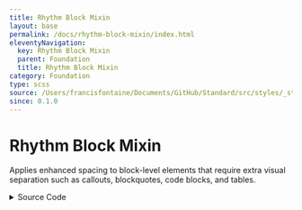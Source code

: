 ```yaml
---
title: Rhythm Block Mixin
layout: base
permalink: /docs/rhythm-block-mixin/index.html
eleventyNavigation:
  key: Rhythm Block Mixin
  parent: Foundation
  title: Rhythm Block Mixin
category: Foundation
type: scss
source: /Users/francisfontaine/Documents/GitHub/Standard/src/styles/_standard-00-variables.scss
since: 0.1.0
---
```


# Rhythm Block Mixin

Applies enhanced spacing to block-level elements that require extra visual separation such as callouts, blockquotes, code blocks, and tables.

<details>
<summary><span class="button">Source Code</span></summary>

```scss
@mixin apply-rhythm-block {
    .callout,
    blockquote,
    pre,
    figure,
    p:has(img),
    fieldset,
    hr,
    table,
    .container-small,
    .container-accent,
    .container-feature,
    .container-full {
        @content;
    }
}
```

</details>


